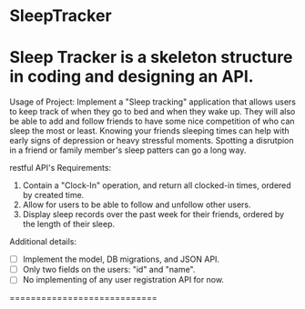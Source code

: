 # SleepTracker

Sleep Tracker is a skeleton structure in coding and designing an API. 
==========================================
Usage of Project: 
Implement a "Sleep tracking" application that allows users to keep track of when they go to bed and when they wake up.
They will also be able to add and follow friends to have some nice competition of who can sleep the most or least. 
Knowing your friends sleeping times can help with early signs of depression or heavy stressful moments.  Spotting 
a disrutpion in a friend or family member's sleep patters can go a long way. 

restful API's Requirements: 
1. Contain a "Clock-In" operation, and return all clocked-in times, ordered by created time.
2. Allow for users to be able to follow and unfollow other users.
3. Display sleep records over the past week for their friends, ordered by the length of their sleep.


Additional details: 

- [ ] Implement the model, DB migrations, and JSON API.
- [ ] Only two fields on the users: &quot;id&quot; and &quot;name&quot;.
- [ ] No implementing of any user registration API for now.

============================
